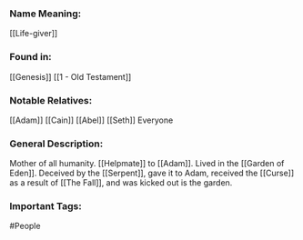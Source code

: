 ### Name Meaning:
[[Life-giver]]

### Found in:
[[Genesis]]
[[1 - Old Testament]]

### Notable Relatives:
[[Adam]]
[[Cain]]
[[Abel]]
[[Seth]]
Everyone

### General Description:
Mother of all humanity. [[Helpmate]] to [[Adam]]. Lived in the [[Garden of Eden]]. Deceived by the [[Serpent]], gave it to Adam, received the [[Curse]] as a result of [[The Fall]], and was kicked out is the garden. 

### Important Tags:
#People 